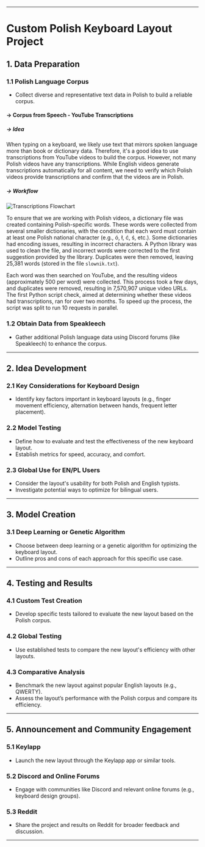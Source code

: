 
---

# Custom Polish Keyboard Layout Project

## 1. Data Preparation
### 1.1 Polish Language Corpus

- Collect diverse and representative text data in Polish to build a reliable corpus.

#### → Corpus from Speech - YouTube Transcriptions

##### → Idea

When typing on a keyboard, we likely use text that mirrors spoken language more than book or dictionary data. Therefore, it's a good idea to use transcriptions from YouTube videos to build the corpus. However, not many Polish videos have any transcriptions. While English videos generate transcriptions automatically for all content, we need to verify which Polish videos provide transcriptions and confirm that the videos are in Polish.
##### → Workflow
![Transcriptions Flowchart](Assets/images/DataRetrieveCorpus.png)

To ensure that we are working with Polish videos, a dictionary file was created containing Polish-specific words. These words were collected from several smaller dictionaries, with the condition that each word must contain at least one Polish national character (e.g., ó, ł, ć, ś, etc.). Some dictionaries had encoding issues, resulting in incorrect characters. A Python library was used to clean the file, and incorrect words were corrected to the first suggestion provided by the library. Duplicates were then removed, leaving 25,381 words (stored in the file `slownik.txt`).

Each word was then searched on YouTube, and the resulting videos (approximately 500 per word) were collected. This process took a few days, and duplicates were removed, resulting in 7,570,907 unique video URLs. The first Python script check, aimed at determining whether these videos had transcriptions, ran for over two months. To speed up the process, the script was split to run 10 requests in parallel.

### 1.2 Obtain Data from Speakleech

- Gather additional Polish language data using  Discord forums (like Speakleech) to enhance the corpus.

---

## 2. Idea Development
### 2.1 Key Considerations for Keyboard Design
- Identify key factors important in keyboard layouts (e.g., finger movement efficiency, alternation between hands, frequent letter placement).

### 2.2 Model Testing
- Define how to evaluate and test the effectiveness of the new keyboard layout.
- Establish metrics for speed, accuracy, and comfort.

### 2.3 Global Use for EN/PL Users
- Consider the layout's usability for both Polish and English typists.
- Investigate potential ways to optimize for bilingual users.

---

## 3. Model Creation
### 3.1 Deep Learning or Genetic Algorithm
- Choose between deep learning or a genetic algorithm for optimizing the keyboard layout.
- Outline pros and cons of each approach for this specific use case.

---

## 4. Testing and Results
### 4.1 Custom Test Creation
- Develop specific tests tailored to evaluate the new layout based on the Polish corpus.

### 4.2 Global Testing
- Use established tests to compare the new layout's efficiency with other layouts.
  
### 4.3 Comparative Analysis
- Benchmark the new layout against popular English layouts (e.g., QWERTY).
- Assess the layout’s performance with the Polish corpus and compare its efficiency.

---

## 5. Announcement and Community Engagement
### 5.1 Keylapp
- Launch the new layout through the Keylapp app or similar tools.

### 5.2 Discord and Online Forums
- Engage with communities like Discord and relevant online forums (e.g., keyboard design groups).

### 5.3 Reddit
- Share the project and results on Reddit for broader feedback and discussion.

---
